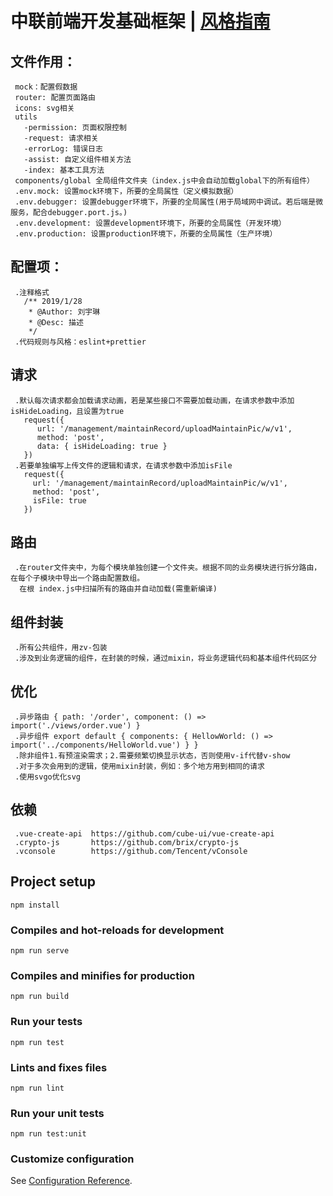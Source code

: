 # 中联前端开发基础框架 | [风格指南](./风格指南.md)

## 文件作用：
```
 mock：配置假数据
 router: 配置页面路由
 icons: svg相关
 utils
   -permission: 页面权限控制
   -request: 请求相关
   -errorLog: 错误日志
   -assist: 自定义组件相关方法
   -index: 基本工具方法
 components/global 全局组件文件夹（index.js中会自动加载global下的所有组件）
 .env.mock: 设置mock环境下，所要的全局属性（定义模拟数据）
 .env.debugger: 设置debugger环境下，所要的全局属性(用于局域网中调试。若后端是微服务，配合debugger.port.js。)
 .env.development: 设置development环境下，所要的全局属性（开发环境）
 .env.production: 设置production环境下，所要的全局属性（生产环境）
```

## 配置项：
```
 .注释格式
   /** 2019/1/28
    * @Author: 刘宇琳
    * @Desc: 描述
    */
 .代码规则与风格：eslint+prettier
```

## 请求
```
 .默认每次请求都会加载请求动画，若是某些接口不需要加载动画，在请求参数中添加isHideLoading，且设置为true
   request({
      url: '/management/maintainRecord/uploadMaintainPic/w/v1',
      method: 'post',
      data: { isHideLoading: true }
   })
 .若要单独编写上传文件的逻辑和请求，在请求参数中添加isFile
   request({
     url: '/management/maintainRecord/uploadMaintainPic/w/v1',
     method: 'post',
     isFile: true
   })
```

## 路由
```
 .在router文件夹中，为每个模块单独创建一个文件夹。根据不同的业务模块进行拆分路由，在每个子模块中导出一个路由配置数组。
  在根 index.js中扫描所有的路由并自动加载(需重新编译)
```

## 组件封装
```
 .所有公共组件，用zv-包装
 .涉及到业务逻辑的组件，在封装的时候，通过mixin，将业务逻辑代码和基本组件代码区分
```

## 优化
```
 .异步路由 { path: '/order', component: () => import('./views/order.vue') }
 .异步组件 export default { components: { HellowWorld: () => import('../components/HelloWorld.vue') } }
 .除非组件1.有预渲染需求；2.需要频繁切换显示状态，否则使用v-if代替v-show
 .对于多次会用到的逻辑，使用mixin封装，例如：多个地方用到相同的请求
 .使用svgo优化svg
```

## 依赖
```
 .vue-create-api  https://github.com/cube-ui/vue-create-api
 .crypto-js       https://github.com/brix/crypto-js
 .vconsole        https://github.com/Tencent/vConsole
```

## Project setup
```
npm install
```

### Compiles and hot-reloads for development
```
npm run serve
```

### Compiles and minifies for production
```
npm run build
```

### Run your tests
```
npm run test
```

### Lints and fixes files
```
npm run lint
```

### Run your unit tests
```
npm run test:unit
```

### Customize configuration
See [Configuration Reference](https://cli.vuejs.org/config/).
